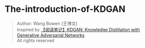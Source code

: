 # The-introduction-of-KDGAN
> Author: Wang Bowen (王博文)<br>
> Inspired by [【阅读笔记】KDGAN: Knowledge Distillation with Generative Adversarial Networks](https://blog.csdn.net/XD_Cauthy/article/details/89183685)<br>
> All rights reserved
